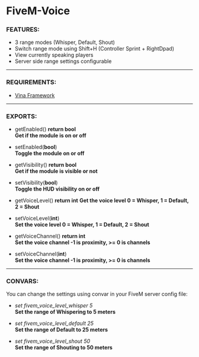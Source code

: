 # FiveM-Voice

### FEATURES:
- 3 range modes (Whisper, Default, Shout)
- Switch range mode using Shift+H (Controller Sprint + RightDpad)
- View currently speaking players
- Server side range settings configurable
  
---
  
### REQUIREMENTS:
- [Vina Framework](https://github.com/VinaStar/Vina-Framework/releases)
  
---
  
### EXPORTS:
- getEnabled() **return bool**  
**Get if the module is on or off**  
  
- setEnabled(**bool**)  
**Toggle the module on or off**  
  
- getVisibility() **return bool**  
**Get if the module is visible or not**  
  
- setVisibility(**bool**)  
**Toggle the HUD visibility on or off**  
  
- getVoiceLevel() **return int** 
**Get the voice level 0 = Whisper, 1 = Default, 2 = Shout**  
  
- setVoiceLevel(**int**)  
**Set the voice level 0 = Whisper, 1 = Default, 2 = Shout**  
  
- getVoiceChannel() **return int**  
**Set the voice channel -1 is proximity, >= 0 is channels** 
  
- setVoiceChannel(**int**)  
**Set the voice channel -1 is proximity, >= 0 is channels**  
  
---
  
### CONVARS:
You can change the settings using convar in your FiveM server config file:
   
- *set fivem_voice_level_whisper 5*  
**Set the range of Whispering to 5 meters**

- *set fivem_voice_level_default 25*  
**Set the range of Default to 25 meters**

- *set fivem_voice_level_shout 50*  
**Set the range of Shouting to 50 meters**
